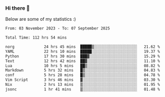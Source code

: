 ### Hi there 👋
Below are some of my statistics :)

<!--START_SECTION:waka-->

```txt
From: 03 November 2023 - To: 07 September 2025

Total Time: 112 hrs 54 mins

norg             24 hrs 45 mins  █████▒░░░░░░░░░░░░░░░░░░░   21.62 %
YAML             22 hrs 10 mins  █████░░░░░░░░░░░░░░░░░░░░   19.37 %
Python           17 hrs 30 mins  ███▓░░░░░░░░░░░░░░░░░░░░░   15.29 %
Text             12 hrs 42 mins  ██▓░░░░░░░░░░░░░░░░░░░░░░   11.10 %
Lua              10 hrs 5 mins   ██▒░░░░░░░░░░░░░░░░░░░░░░   08.82 %
Markdown         5 hrs 32 mins   █▒░░░░░░░░░░░░░░░░░░░░░░░   04.83 %
conf             5 hrs 28 mins   █▒░░░░░░░░░░░░░░░░░░░░░░░   04.78 %
Vim Script       3 hrs 46 mins   ▓░░░░░░░░░░░░░░░░░░░░░░░░   03.30 %
Nix              2 hrs 13 mins   ▒░░░░░░░░░░░░░░░░░░░░░░░░   01.95 %
jsonc            1 hr 41 mins    ▒░░░░░░░░░░░░░░░░░░░░░░░░   01.48 %
```

<!--END_SECTION:waka-->

<!--
**KlapenHz/KlapenHz** is a ✨ _special_ ✨ repository because its `README.md` (this file) appears on your GitHub profile.

Here are some ideas to get you started:

- 🔭 I’m currently working on ...
- 🌱 I’m currently learning ...
- 👯 I’m looking to collaborate on ...
- 🤔 I’m looking for help with ...
- 💬 Ask me about ...
- 📫 How to reach me: ...
- 😄 Pronouns: ...
- ⚡ Fun fact: ...
-->
